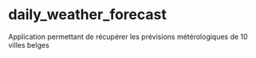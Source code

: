 # daily_weather_forecast

Application permettant de récupérer les prévisions métérologiques de 10 villes belges
